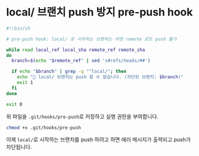 # local/ 브랜치 push 방지 pre-push hook

```sh
#!/bin/sh

# pre-push hook: local/ 로 시작하는 브랜치는 어떤 remote 로도 push 불가

while read local_ref local_sha remote_ref remote_sha
do
  branch=$(echo "$remote_ref" | sed 's#refs/heads/##')

  if echo "$branch" | grep -q "^local/"; then
    echo "🚫 local/ 브랜치는 push 할 수 없습니다. (차단된 브랜치: $branch)"
    exit 1
  fi
done

exit 0
```

위 파일을 `.git/hooks/pre-push`로 저장하고 실행 권한을 부여합니다.

```sh
chmod +x .git/hooks/pre-push
```

이제 `local/`로 시작하는 브랜치를 push 하려고 하면 에러 메시지가 출력되고 push가 차단됩니다.